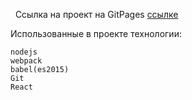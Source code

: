 
&nbsp; Ссылка на проект на GitPages [ссылке](https://fudgi.github.io/index.html)

Использованные в проекте технологии:

    nodejs
    webpack
    babel(es2015)
    Git
    React
    